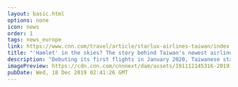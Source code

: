 ```yaml
---
layout: basic.html
options: none
icon: news
order: 1
tags: news_europe
link: https://www.cnn.com/travel/article/starlux-airlines-taiwan/index.html
title: "'Hamlet' in the skies? The story behind Taiwan's newest airline"
description: "Debuting its first flights in January 2020, Taiwanese start-up STARLUX Airlines could be the first new player in 30 years to upend the island's duopoly aviation market. "
imagePreview: https://cdn.cnn.com/cnnnext/dam/assets/191112145316-20191026-p3849-deliveryflight-starlux-hr-027-video-synd-2.jpg
pubDate: Wed, 18 Dec 2019 02:41:26 GMT
---
```

